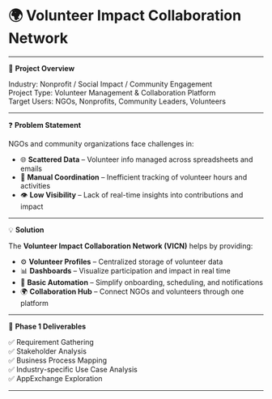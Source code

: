 # 🌍 Volunteer Impact Collaboration Network

---

📌 **Project Overview**  

Industry: Nonprofit / Social Impact / Community Engagement  
Project Type: Volunteer Management & Collaboration Platform  
Target Users: NGOs, Nonprofits, Community Leaders, Volunteers  

---

❓ **Problem Statement**  

NGOs and community organizations face challenges in:  

- 🌐 **Scattered Data** – Volunteer info managed across spreadsheets and emails  
- 📝 **Manual Coordination** – Inefficient tracking of volunteer hours and activities  
- 👁️ **Low Visibility** – Lack of real-time insights into contributions and impact  

---

💡 **Solution**  

The **Volunteer Impact Collaboration Network (VICN)** helps by providing:  

- ⚙️ **Volunteer Profiles** – Centralized storage of volunteer data  
- 📊 **Dashboards** – Visualize participation and impact in real time  
- 🔄 **Basic Automation** – Simplify onboarding, scheduling, and notifications  
- 🌍 **Collaboration Hub** – Connect NGOs and volunteers through one platform  

---

📝 **Phase 1 Deliverables**  

✅ Requirement Gathering  
✅ Stakeholder Analysis  
✅ Business Process Mapping  
✅ Industry-specific Use Case Analysis  
✅ AppExchange Exploration  

---


